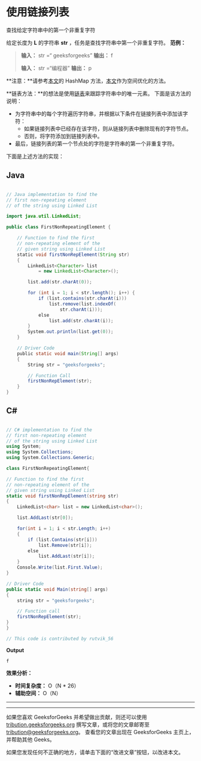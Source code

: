 # 使用链接列表

查找给定字符串中的第一个非重复字符

给定长度为 **L** 的字符串 **str** ，任务是查找字符串中第一个非重复字符。
**范例：**

> **输入：** str =“ geeksforgeeks”
> **输出：** f
> 
> **输入：** str =“编程器”
> **输出：** p

**注意：**请参考[本文](https://www.geeksforgeeks.org/given-a-string-find-its-first-non-repeating-character/)的 HashMap 方法，[本文](https://www.geeksforgeeks.org/first-non-repeating-character-using-one-traversal-of-string-set-2/)作为空间优化的方法。

**链表方法：**的想法是使用[链表](https://www.geeksforgeeks.org/data-structures/linked-list/)来跟踪字符串中的唯一元素。 下面是该方法的说明：

*   为字符串中的每个字符遍历字符串，并根据以下条件在链接列表中添加该字符：
    *   如果链接列表中已经存在该字符，则从链接列表中删除现有的字符节点。
    *   否则，将字符添加到链接列表中。
*   最后，链接列表的第一个节点处的字符是字符串的第一个非重复字符。

下面是上述方法的实现：

## Java

```java

// Java implementation to find the  
// first non-repeating element  
// of the string using Linked List  

import java.util.LinkedList;  

public class FirstNonRepeatingElement {  

    // Function to find the first  
    // non-repeating element of the  
    // given string using Linked List  
    static void firstNonRepElement(String str)  
    {  
        LinkedList<Character> list  
            = new LinkedList<Character>();  

        list.add(str.charAt(0));  

        for (int i = 1; i < str.length(); i++) {  
            if (list.contains(str.charAt(i)))  
                list.remove(list.indexOf(  
                    str.charAt(i)));  
            else
                list.add(str.charAt(i));  
        }  
        System.out.println(list.get(0));  
    }  

    // Driver Code  
    public static void main(String[] args)  
    {  
        String str = "geeksforgeeks";  

        // Function Call  
        firstNonRepElement(str);  
    }  
} 

```

## C#

```cs

// C# implementation to find the 
// first non-repeating element 
// of the string using Linked List 
using System;  
using System.Collections;  
using System.Collections.Generic; 

class FirstNonRepeatingElement{ 

// Function to find the first 
// non-repeating element of the 
// given string using Linked List 
static void firstNonRepElement(string str) 
{ 
    LinkedList<char> list = new LinkedList<char>(); 

    list.AddLast(str[0]); 

    for(int i = 1; i < str.Length; i++)  
    { 
        if (list.Contains(str[i])) 
            list.Remove(str[i]); 
        else
            list.AddLast(str[i]); 
    } 
    Console.Write(list.First.Value); 
} 

// Driver Code 
public static void Main(string[] args) 
{ 
    string str = "geeksforgeeks"; 

    // Function call 
    firstNonRepElement(str); 
} 
} 

// This code is contributed by rutvik_56 

```

**Output**

```
f

```

**效果分析：**

*   **时间复杂度：** O（N * 26）
*   **辅助空间：** O（N）



* * *

* * *

如果您喜欢 GeeksforGeeks 并希望做出贡献，则还可以使用 [tribution.geeksforgeeks.org](https://contribute.geeksforgeeks.org/) 撰写文章，或将您的文章邮寄至 tribution@geeksforgeeks.org。 查看您的文章出现在 GeeksforGeeks 主页上，并帮助其他 Geeks。

如果您发现任何不正确的地方，请单击下面的“改进文章”按钮，以改进本文。
